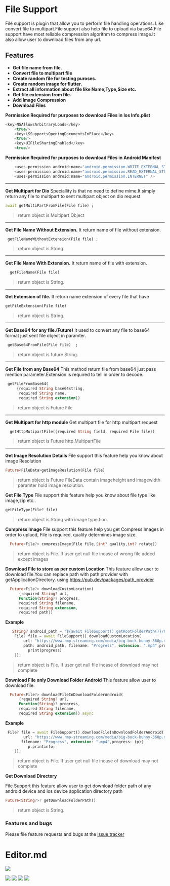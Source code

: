 # File Support 

File support is plugin that allow you to perform file handling operations. Like convert file to multipart.File support also help file to upload via base64.File support have most reliable compression algorithm to compress image.It also allow user to download files from any url.

## Features

- **Get file name from file.**
- **Convert file to multipart file**
- **Create random file for testing puroses.**
- **Create random image for flutter.**
- **Extract all information about file like Name,Type,Size etc.**
- **Get file extension from file.**
- **Add Image Compression**
- **Download Files**


**Permission Required for purposes to download Files in Ios Info.plist**
```swift
<key>NSAllowsArbitraryLoads</key>
    <true/>
    <key>LSSupportsOpeningDocumentsInPlace</key>
    <true/>
    <key>UIFileSharingEnabled</key>
    <true/>
```

**Permission Required for purposes to download Files in Android Manifest**
```dart
    <uses-permission android:name="android.permission.WRITE_EXTERNAL_STORAGE"/>
    <uses-permission android:name="android.permission.READ_EXTERNAL_STORAGE"/>
    <uses-permission android:name="android.permission.INTERNET" />
```


------------




**Get Multipart for Dio**
Speciallity is that no need to define mime.It simply return any file to multipart to sent multipart object on dio request
```dart
await getMultiPartFromFile(File file) ;
```
>  return object is Multipart Object


------------


**Get File Name Without Extension.**
It return name of file without extension.
```dart
 getFileNameWithoutExtension(File file) ;
```
>  return object is String.

------------

**Get File Name With Extension.**
It return name of file with extension.
```dart
  getFileName(File file)
```
>  return object is String.

------------

**Get Extension of file.**
It return name extension of every file that have
```dart
getFileExtension(File file) 
```
>  return object is String.

------------


**Get Base64 for any file.(Future)**
It used to convert any file to base64 format just sent file object in paramter.

```dart
 getBase64FromFile(File file)  ;
```
> return object is future String.

------------

**Get File from any Base64**
This method return file from base64  just pass mention parameter.Extension is required to tell in order to decode.
```dart
 getFileFromBase64(
     {required String base64string,
      required String name,
      required String extension})
```
>  return object is Future File

------------


**Get Multipart for http module**
Get multipart file for http multipart request
```dart
  getHttpMutipartFile({required String field, required File file})
```
>  return object is Future http.MultipartFile

------------

**Get Image Resolution Details**
File support this feature help you know about image Resolution
```dart
Future<FileData>getImageReslution(File file)
```
>  return object is Future FileData  contain imageheight and imagewidth paramter hold image resolution.

**Get File Type**
File support this feature help you know about file type like image,zip etc..
```dart
getFileType(File? file)
```
>  return object is String with image type.tion.

**Compress Image**
File support this feature help you get Compress Images in order to uplaod,
File is required, quality determines image size.
```dart
  Future<File?> compressImage(File file,{int? quality,int? rotate})
```
>  return object is File. If user get null file incase of wrong file added except images

**Download File to store as per custom Location**
This feature allow user to download file.You can replace path with path provider with getApplicationDirectory. using https://pub.dev/packages/path_provider

```dart
  Future<File?> downloadCustomLocation(
      {required String? url,
      Function(String)? progress,
      required String filename,
      required String extension,
      required path}) 
```
**Example**
```dart
   String? android_path = "${await FileSupport().getRootFolderPath()}/GHMC/";
    File? file = await FileSupport().downloadCustomLocation(
        url: "https://www.rmp-streaming.com/media/big-buck-bunny-360p.mp4",
        path: android_path, filename: "Progress", extension: ".mp4",progress: (progress){
          print(progress)
    });
```
>  return object is File. If user get null file incase of download may not complete


**Download File only Download Folder Android**
This feature allow user to download file.

```dart
  Future<File?> downloadFileInDownloadFolderAndroid(
      {required String? url,
      Function(String)? progress,
      required String filename,
      required String extension}) async 
```
**Example**
```dart
 File? file = await FileSupport().downloadFileInDownloadFolderAndroid(
        url: "https://www.rmp-streaming.com/media/big-buck-bunny-360p.mp4",
       filename: "Progress", extension: ".mp4",progress: (p){
          p.printinfo;
    });
```
>  return object is File. If user get null file incase of download may not complete


**Get Download Directory**

File Support this feature allow user to get download folder path of any android device and ios device application directory path

```dart
Future<String?>? getDownloadFolderPath() 
```
>  return object is String.

### Features and bugs
Please file feature requests and bugs at the [issue tracker](https://github.com/parmeetmaster/file_support/issues "issue tracker")
# Editor.md

![](https://pandao.github.io/editor.md/images/logos/editormd-logo-180x180.png)

![](https://img.shields.io/github/issues/parmeetmaster/file_support) ![](	https://img.shields.io/github/forks/parmeetmaster/file_support) ![](	https://img.shields.io/github/stars/parmeetmaster/file_support) ![](https://img.shields.io/github/license/parmeetmaster/file_support) 


